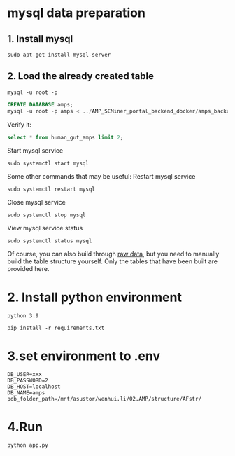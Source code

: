 # mysql data preparation
## 1. Install mysql
```
sudo apt-get install mysql-server
```
## 2. Load the already created table
```
mysql -u root -p
```
```sql
CREATE DATABASE amps;
mysql -u root -p amps < ../AMP_SEMiner_portal_backend_docker/amps_backup.sql
```
Verify it:
```sql
select * from human_gut_amps limit 2;
```
Start mysql service
```
sudo systemctl start mysql
```

Some other commands that may be useful:
Restart mysql service
```
sudo systemctl restart mysql
```
Close mysql service
```
sudo systemctl stop mysql
```
View mysql service status
```
sudo systemctl status mysql
```


Of course, you can also build through [raw data](../data_source/Build%20mysql%20from%20raw%20data%20optional.md), but you need to manually build the table structure yourself. Only the tables that have been built are provided here.

# 2. Install python environment
```
python 3.9
```
```
pip install -r requirements.txt
```


# 3.set environment to .env
```
DB_USER=xxx
DB_PASSWORD=2
DB_HOST=localhost
DB_NAME=amps
pdb_folder_path=/mnt/asustor/wenhui.li/02.AMP/structure/AFstr/
```

# 4.Run
```
python app.py
```